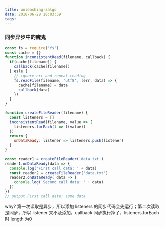 ```yaml
---
title: unleashing-zalgo
date: 2018-06-28 18:03:59
tags:
---
```

### 同步异步中的魔鬼 ###

```javascript
const fs = require('fs')
const cache = {}
function inconsistentRead(filename, callback) {
  if(cache[filename]) {
    callback(cache[filename])
  } esle {
    // ignore err and repeat reading
    fs.readFile(filename, 'utf8', (err, data) => {
      cache[filename] = data
      callback(data)
    })
  }
}

function createFileReader(filename) {
  const listeners = []
  inconsistentRead(filename, value => {
    listeners.forEach(l => l(value))
  })
  return {
    onDataReady: listener => listeners.push(listener)
  }
}

const reader1 = createFileReader('data.txt')
reader1.onDataReady(data => {
  console.log('First call data: ' + data)
  const reader2 = createFileReader('data.txt')
  reader2.onDataReady( data => {
    console.log('Second call data: ' + data)
  })
})
// output First call data: some data
```
why?
第一次读取是异步，所以添加 listeners 的同步代码会先运行；第二次读取是同步，所以 listener 来不及添加，callback 同步执行掉了，listeners.forEach 时 length 为0
